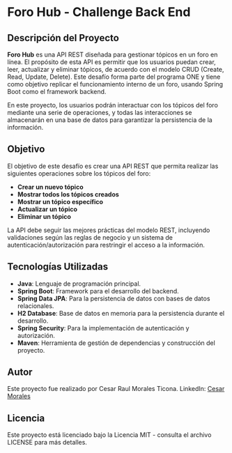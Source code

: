 # Foro Hub - Challenge Back End

## Descripción del Proyecto 

**Foro Hub** es una API REST diseñada para gestionar tópicos en un foro en línea. El propósito de esta API es permitir que los usuarios puedan crear, leer, actualizar y eliminar tópicos, de acuerdo con el modelo CRUD (Create, Read, Update, Delete). Este desafío forma parte del programa ONE y tiene como objetivo replicar el funcionamiento interno de un foro, usando Spring Boot como el framework backend.

En este proyecto, los usuarios podrán interactuar con los tópicos del foro mediante una serie de operaciones, y todas las interacciones se almacenarán en una base de datos para garantizar la persistencia de la información.

## Objetivo

El objetivo de este desafío es crear una API REST que permita realizar las siguientes operaciones sobre los tópicos del foro:

- **Crear un nuevo tópico**
- **Mostrar todos los tópicos creados**
- **Mostrar un tópico específico**
- **Actualizar un tópico**
- **Eliminar un tópico**

La API debe seguir las mejores prácticas del modelo REST, incluyendo validaciones según las reglas de negocio y un sistema de autenticación/autorización para restringir el acceso a la información.

## Tecnologías Utilizadas

- **Java**: Lenguaje de programación principal.
- **Spring Boot**: Framework para el desarrollo del backend.
- **Spring Data JPA**: Para la persistencia de datos con bases de datos relacionales.
- **H2 Database**: Base de datos en memoria para la persistencia durante el desarrollo.
- **Spring Security**: Para la implementación de autenticación y autorización.
- **Maven**: Herramienta de gestión de dependencias y construcción del proyecto.

## Autor
Este proyecto fue realizado por Cesar Raul Morales Ticona.
LinkedIn:
[Cesar Morales](https://www.linkedin.com/in/cesar-raul-morales-ticona/)
## Licencia
Este proyecto está licenciado bajo la Licencia MIT - consulta el archivo LICENSE para más detalles.
   
